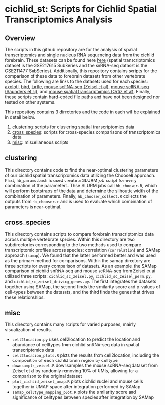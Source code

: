 # cichlid_st: Scripts for Cichlid Spatial Transcriptomics Analysis
## Overview
The scripts in this github repository are for the analysis of spatial transcriptomics and single nucleus RNA sequencing data from the cichlid forebrain. These datasets can be found here [here](https://www.ncbi.nlm.nih.gov/geo/query/acc.cgi?acc=GSE217619) (spatial transcriptomics dataset is the GSE217615 SubSeries and the snRNA-seq dataset is the GSE211477 SubSeries). Additionally, this repository contains scripts for the comparison of these data to forebrain datasets from other vertebrate species. The following are links to the datasets used for each species: [axolotl](https://zenodo.org/record/6390083), [bird](https://cloud.biohpc.swmed.edu/index.php/s/nLicEtkmjGGmRF8), [turtle](https://public.brain.mpg.de/Laurent/ReptilePallium2018/), [mouse scRNA-seq (Zeisel et al)](http://mousebrain.org/adolescent/downloads.html), [mouse scRNA-seq (Saunders et al)](http://dropviz.org/), and [mouse spatial transcriptomics (Ortiz et al)](https://www.molecularatlas.org/download-data). Finally, these scripts contain hard-coded file paths and have not been designed nor tested on other systems.

This repository contains 3 directories and the code in each will be explained in detail below.
1. [clustering](https://github.com/ggruenhagen3/cichlid_st/tree/main/clustering): scripts for clustering spatial transcriptomics data
2. [cross_species](https://github.com/ggruenhagen3/cichlid_st/tree/main/cross_species): scripts for cross-species comparisons of transcriptomics data
3. [misc](https://github.com/ggruenhagen3/cichlid_st/tree/main/misc): miscellaneous scripts

## clustering
This directory contains code to find the near-optimal clustering parameters of our cichlid spatial transcriptomics data utilizing the ChooseR approach. First, `hb_params.bash` is used create a SLURM job script for every combination of the parameters. Thse SLURM jobs call `hb_chooser.R`, which will perform bootstraps of the data and determine the silhoutte width of the combination of parameters. Finally, `hb_chooser_collect.R` collects the outputs from `hb_chooser.r` and is used to evaluate which combination of parameters is near-optimal.

## cross_species
This directory contains scripts to compare forebrain transcriptomics data across multiple vertebrate species. Within this directory are two subdirectories corresponding to the two methods used to compare transcriptomic profiles across species: correlation (`correlation`) and SAMap approach (`samap`). We found that the latter performed better and was used as the primary method for comparisons. Within the samap directory are three scripts for every comparison of datasets. As an example, the SAMap comparison of cichlid snRNA-seq and mouse scRNA-seq from Zeisel et al utilized three scripts: `cichlid_sc_zeisel.py`, `cichlid_sc_zeisel_perm.py`, and `cichlid_sc_zeisel_driving_genes.py`. The first integrates the datasets together using SAMap, the second finds the similarity score and p-values of cell-types between the datasets, and the third finds the genes that drives these relationships.

## misc
This directory contains many scripts for varied purposes, mainly visualization of results.
- `cell2location.py` uses cell2location to predict the location and abundance of celltypes from cichlid snRNA-seq data in spatial transcriptomics data
- `cell2location_plots.R` plots the results from cell2location, including the composition of each cichlid brain region by celltype
- `downsample_zeisel.R` downsamples the mouse scRNA-seq dataset from Zeisel et al by randomly removing 10% of UMIs, allowing for a comparison to the original dataset
- `plot_cichlid_zeisel_umap.R` plots cichlid nuclei and mouse cells together in UMAP space after integration performed by SAMap
- `samap_celltype_mapping_plot.R` plots the similarity score and significance of celltypes between species after integration by SAMap
